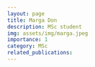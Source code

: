 ```yaml
---
layout: page
title: Marga Don
description: MSc student
img: assets/img/marga.jpeg
importance: 1
category: MSc
related_publications:
---
```


